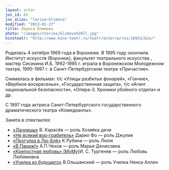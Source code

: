 ```yaml
---
layout: actor
jos_id: 65
jos_alias: "larisa-klimova"
modified: "2013-01-27"
title: Лариса Климова
photo: "/images/stories/klimova%20ll.jpg"
kinoteatr: "http://www.kino-teatr.ru/teatr/acter/w/ros/16931/bio/"
---
```


Родилась 4 октября 1969 года в Воронеже. В 1995 году окончила Институт искусств (Воронеж), факультет театрального искусства , мастер Сисикина И.Б. 1992-1995 г. играла в Воронежском Молодежном театре, 1995-1997 г. в Санкт-Петербургском театре «Причастие».

Снималась в фильмах: т/с «Улицы разбитых фонарей», «Гончие», «Вербное воскресенье», «Государственная защита», т/с «Агент национальной безопасности», «Опера-3. Хроники убойного отдела» и др.

С 1997 года актриса Санкт-Петербургского государственного драматического театра «Комедианты».

Занята в спектаклях:

- [«Дачницы»](43-dachnici.html) В. Карасёв — роль Хозяйка дачи
- [«Не всякий вор-грабитель»](70-vor.html) Дарио Фо — роль Джулия
- [«Прогулка в Лю-Блё»](73-progulka-v-ly-blio.html) К.Рубина — роль Люля
- [«В Париж!»](41-v-paris.html) А.П.Чехов — роль Марья Денисовна
- [«Крепостная любовь» (МуМу)](46-mumu.html)И. С. Тургенев — роль Любовь Любимовна
- [«Училка из будущего»](90-ychilka.html) В.Ольшанский — роль Училка Ненси Аллен